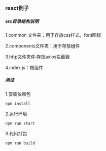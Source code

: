 ### react例子



##### src目录结构说明

1.common 文件夹：用于存放css样式，font图标

2.components文件夹：用于存放组件

3.http文件夹件:存放axios拦截器

4.index.js：根组件



##### 用法

1.安装依赖包

```
npm install
```

2.运行环境

```
npm run start
```

3.代码打包

```
npm run build
```


